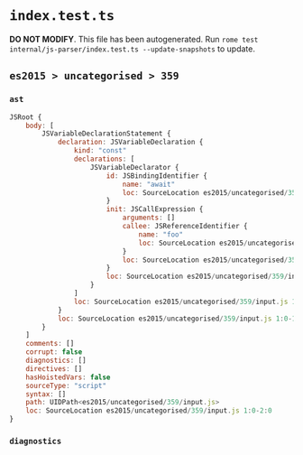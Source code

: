 # `index.test.ts`

**DO NOT MODIFY**. This file has been autogenerated. Run `rome test internal/js-parser/index.test.ts --update-snapshots` to update.

## `es2015 > uncategorised > 359`

### `ast`

```javascript
JSRoot {
	body: [
		JSVariableDeclarationStatement {
			declaration: JSVariableDeclaration {
				kind: "const"
				declarations: [
					JSVariableDeclarator {
						id: JSBindingIdentifier {
							name: "await"
							loc: SourceLocation es2015/uncategorised/359/input.js 1:6-1:11 (await)
						}
						init: JSCallExpression {
							arguments: []
							callee: JSReferenceIdentifier {
								name: "foo"
								loc: SourceLocation es2015/uncategorised/359/input.js 1:14-1:17 (foo)
							}
							loc: SourceLocation es2015/uncategorised/359/input.js 1:14-1:19
						}
						loc: SourceLocation es2015/uncategorised/359/input.js 1:6-1:19
					}
				]
				loc: SourceLocation es2015/uncategorised/359/input.js 1:0-1:20
			}
			loc: SourceLocation es2015/uncategorised/359/input.js 1:0-1:20
		}
	]
	comments: []
	corrupt: false
	diagnostics: []
	directives: []
	hasHoistedVars: false
	sourceType: "script"
	syntax: []
	path: UIDPath<es2015/uncategorised/359/input.js>
	loc: SourceLocation es2015/uncategorised/359/input.js 1:0-2:0
}
```

### `diagnostics`

```

```
